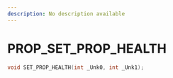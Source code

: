 ```yaml
---
description: No description available 
---
```


# PROP\_SET_PROP_HEALTH

```cpp
void SET_PROP_HEALTH(int _Unk0, int _Unk1);
```